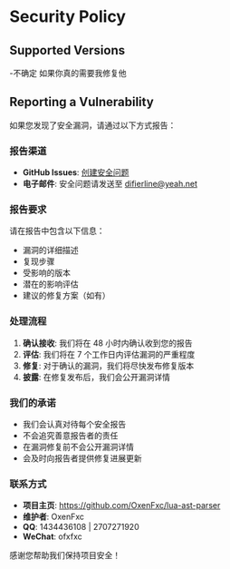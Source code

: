 # Security Policy

## Supported Versions
-不确定 如果你真的需要我修复他
## Reporting a Vulnerability

如果您发现了安全漏洞，请通过以下方式报告：

### 报告渠道
- **GitHub Issues**: [创建安全问题](https://github.com/OxenFxc/lua-ast-parser/security/advisories/new)
- **电子邮件**: 安全问题请发送至 difierline@yeah.net

### 报告要求
请在报告中包含以下信息：
- 漏洞的详细描述
- 复现步骤
- 受影响的版本
- 潜在的影响评估
- 建议的修复方案（如有）

### 处理流程
1. **确认接收**: 我们将在 48 小时内确认收到您的报告
2. **评估**: 我们将在 7 个工作日内评估漏洞的严重程度
3. **修复**: 对于确认的漏洞，我们将尽快发布修复版本
4. **披露**: 在修复发布后，我们会公开漏洞详情

### 我们的承诺
- 我们会认真对待每个安全报告
- 不会追究善意报告者的责任
- 在漏洞修复前不会公开漏洞详情
- 会及时向报告者提供修复进展更新

### 联系方式
- **项目主页**: https://github.com/OxenFxc/lua-ast-parser
- **维护者**: OxenFxc
- **QQ**: 1434436108 | 2707271920
- **WeChat**: ofxfxc

感谢您帮助我们保持项目安全！
